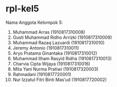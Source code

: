 # rpl-kel5
Nama Anggota Kelompok 5:
1. Muhammad Arras                    (1910817310008)
2. Gusti Muhammad Ridho Arrizki      (1910817310009)
3. Muhammad Razaq Lazuardi           (1910817310010)
4. Jeremy Antonio                    (1910817310011)
5. Aryo Pratama Ginantaka            (1910817310012)
6. Muhammad Ilham Rasyid Ridha       (1910817310013)
7. Charvia Cipta Wijaya              (1910817310016)
8. Mita Yani Nurma Pratiwi           (1910817320003)
9. Rahmadani                         (1910817720001)
10. Nur Izzatul Fitri Binti Mas’ud    (1910817720002)
